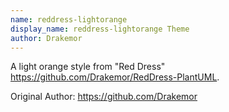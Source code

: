 ```yaml
---
name: reddress-lightorange
display_name: reddress-lightorange Theme
author: Drakemor
---
```

A light orange style from "Red Dress" https://github.com/Drakemor/RedDress-PlantUML.

Original Author: https://github.com/Drakemor
